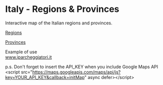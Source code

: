 # Italy - Regions & Provinces
Interactive map of the Italian regions and provinces.

<a href="http://www.iparcheggiatori.it/italia/regioni.html" target="_blank" title="Interactive map of the Italian regions.">Regions</a>

<a href="http://www.iparcheggiatori.it/italia/province.html" target="_blank" title="Interactive map of the Italian provinces.">Provinces</a>

Example of use <br>
<a href="http://www.iparcheggiatori.it" target="_blank" title="Segnala e Scova i Parcheggiatori Abusivi in tutta Italia.">www.iparcheggiatori.it</a>

p.s.
Don't forget to insert the API_KEY when you include Google Maps API<br>
&lt;script src="https://maps.googleapis.com/maps/api/js?key=YOUR_API_KEY&callback=initMap" async defer></script&gt;

